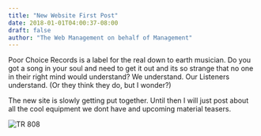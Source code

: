 ```yaml
---
title: "New Website First Post"
date: 2018-01-01T04:00:37-08:00
draft: false
author: "The Web Management on behalf of Management"
---
```

Poor Choice Records is a label for the real down to earth musician. Do you got a song in your soul and need to get it
out and its so strange that no one in their right mind would understand? We understand. Our Listeners understand. (Or they
think they do, but I wonder?)

The new site is slowly getting put together. Until then I will just post about all the cool equipment we dont have and
upcoming material teasers.

![TR 808](http://poor-choice.com/808.jpg)